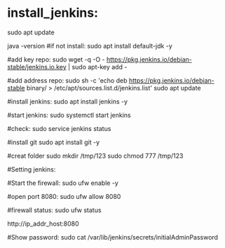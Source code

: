 # install_jenkins:
sudo apt update

java -version
#if not install:
sudo apt install default-jdk -y

#add key repo:
sudo wget -q -O - https://pkg.jenkins.io/debian-stable/jenkins.io.key | sudo apt-key add -

#add address repo:
sudo sh -c 'echo deb https://pkg.jenkins.io/debian-stable binary/ > /etc/apt/sources.list.d/jenkins.list'
sudo apt update

#install jenkins:
sudo apt install jenkins -y

#start jenkins:
sudo systemctl start jenkins

#check: 
sudo service jenkins status

#install git
sudo apt install git -y

#creat folder
sudo mkdir /tmp/123
sudo chmod 777 /tmp/123


#Setting jenkins:

#Start the firewall:
sudo ufw enable -y

#open port 8080:
sudo ufw allow 8080

#firewall status:
sudo ufw status

http://ip_addr_host:8080

#Show password:
sudo cat /var/lib/jenkins/secrets/initialAdminPassword
